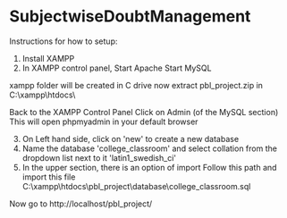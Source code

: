 # SubjectwiseDoubtManagement

Instructions for how to setup:

1. Install XAMPP
2. In XAMPP control panel,
	Start Apache
	Start MySQL

xampp folder will be created in C drive
now extract pbl_project.zip in 
C:\xampp\htdocs\
	

Back to the XAMPP Control Panel
	Click on Admin (of the MySQL section)
	This will open phpmyadmin in your default browser

3. On Left hand side, click on 'new'
	to create a new database
4. Name the database 'college_classroom' and 
	select collation from the dropdown list next to it 'latin1_swedish_ci'
5. In the upper section, there is an option of import
 Follow this path and import this file
C:\xampp\htdocs\pbl_project\database\college_classroom.sql

Now go to
http://localhost/pbl_project/
